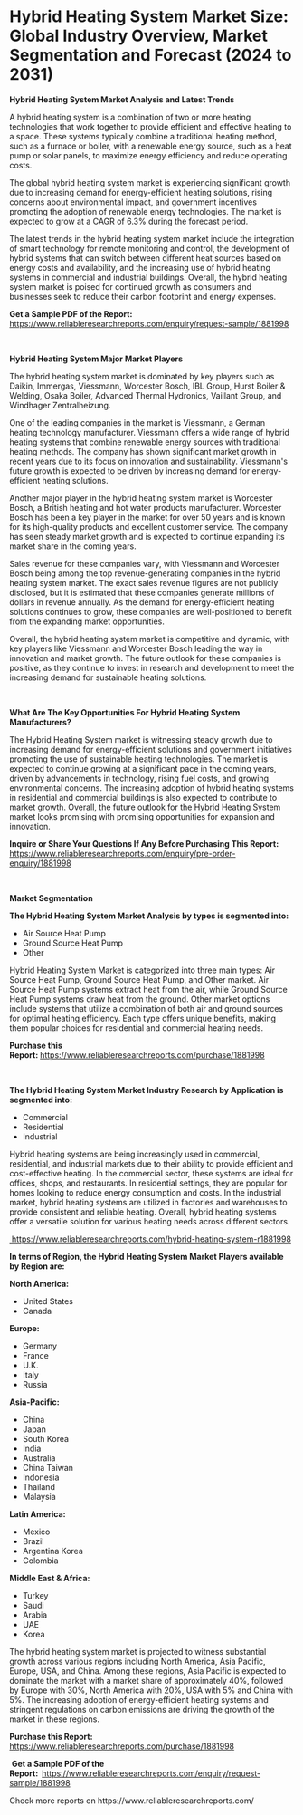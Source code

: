 <p><h1>Hybrid Heating System Market Size: Global Industry Overview, Market Segmentation and Forecast (2024 to 2031)</h1></p><p><strong>Hybrid Heating System Market Analysis and Latest Trends</strong></p>
<p><p>A hybrid heating system is a combination of two or more heating technologies that work together to provide efficient and effective heating to a space. These systems typically combine a traditional heating method, such as a furnace or boiler, with a renewable energy source, such as a heat pump or solar panels, to maximize energy efficiency and reduce operating costs.</p><p>The global hybrid heating system market is experiencing significant growth due to increasing demand for energy-efficient heating solutions, rising concerns about environmental impact, and government incentives promoting the adoption of renewable energy technologies. The market is expected to grow at a CAGR of 6.3% during the forecast period.</p><p>The latest trends in the hybrid heating system market include the integration of smart technology for remote monitoring and control, the development of hybrid systems that can switch between different heat sources based on energy costs and availability, and the increasing use of hybrid heating systems in commercial and industrial buildings. Overall, the hybrid heating system market is poised for continued growth as consumers and businesses seek to reduce their carbon footprint and energy expenses.</p></p>
<p><strong>Get a Sample PDF of the Report:&nbsp;</strong> <a href="https://www.reliableresearchreports.com/enquiry/request-sample/1881998">https://www.reliableresearchreports.com/enquiry/request-sample/1881998</a></p>
<p>&nbsp;</p>
<p><strong>Hybrid Heating System Major Market Players</strong></p>
<p><p>The hybrid heating system market is dominated by key players such as Daikin, Immergas, Viessmann, Worcester Bosch, IBL Group, Hurst Boiler & Welding, Osaka Boiler, Advanced Thermal Hydronics, Vaillant Group, and Windhager Zentralheizung. </p><p>One of the leading companies in the market is Viessmann, a German heating technology manufacturer. Viessmann offers a wide range of hybrid heating systems that combine renewable energy sources with traditional heating methods. The company has shown significant market growth in recent years due to its focus on innovation and sustainability. Viessmann's future growth is expected to be driven by increasing demand for energy-efficient heating solutions.</p><p>Another major player in the hybrid heating system market is Worcester Bosch, a British heating and hot water products manufacturer. Worcester Bosch has been a key player in the market for over 50 years and is known for its high-quality products and excellent customer service. The company has seen steady market growth and is expected to continue expanding its market share in the coming years.</p><p>Sales revenue for these companies vary, with Viessmann and Worcester Bosch being among the top revenue-generating companies in the hybrid heating system market. The exact sales revenue figures are not publicly disclosed, but it is estimated that these companies generate millions of dollars in revenue annually. As the demand for energy-efficient heating solutions continues to grow, these companies are well-positioned to benefit from the expanding market opportunities. </p><p>Overall, the hybrid heating system market is competitive and dynamic, with key players like Viessmann and Worcester Bosch leading the way in innovation and market growth. The future outlook for these companies is positive, as they continue to invest in research and development to meet the increasing demand for sustainable heating solutions.</p></p>
<p>&nbsp;</p>
<p><strong>What Are The Key Opportunities For Hybrid Heating System Manufacturers?</strong></p>
<p><p>The Hybrid Heating System market is witnessing steady growth due to increasing demand for energy-efficient solutions and government initiatives promoting the use of sustainable heating technologies. The market is expected to continue growing at a significant pace in the coming years, driven by advancements in technology, rising fuel costs, and growing environmental concerns. The increasing adoption of hybrid heating systems in residential and commercial buildings is also expected to contribute to market growth. Overall, the future outlook for the Hybrid Heating System market looks promising with promising opportunities for expansion and innovation.</p></p>
<p><strong>Inquire or Share Your Questions If Any Before Purchasing This Report:</strong> <a href="https://www.reliableresearchreports.com/enquiry/pre-order-enquiry/1881998">https://www.reliableresearchreports.com/enquiry/pre-order-enquiry/1881998</a></p>
<p>&nbsp;</p>
<p><strong>Market Segmentation</strong></p>
<p><strong>The Hybrid Heating System Market Analysis by types is segmented into:</strong></p>
<p><ul><li>Air Source Heat Pump</li><li>Ground Source Heat Pump</li><li>Other</li></ul></p>
<p><p>Hybrid Heating System Market is categorized into three main types: Air Source Heat Pump, Ground Source Heat Pump, and Other market. Air Source Heat Pump systems extract heat from the air, while Ground Source Heat Pump systems draw heat from the ground. Other market options include systems that utilize a combination of both air and ground sources for optimal heating efficiency. Each type offers unique benefits, making them popular choices for residential and commercial heating needs.</p></p>
<p><strong>Purchase this Report:&nbsp;</strong><a href="https://www.reliableresearchreports.com/purchase/1881998">https://www.reliableresearchreports.com/purchase/1881998</a></p>
<p>&nbsp;</p>
<p><strong>The Hybrid Heating System Market Industry Research by Application is segmented into:</strong></p>
<p><ul><li>Commercial</li><li>Residential</li><li>Industrial</li></ul></p>
<p><p>Hybrid heating systems are being increasingly used in commercial, residential, and industrial markets due to their ability to provide efficient and cost-effective heating. In the commercial sector, these systems are ideal for offices, shops, and restaurants. In residential settings, they are popular for homes looking to reduce energy consumption and costs. In the industrial market, hybrid heating systems are utilized in factories and warehouses to provide consistent and reliable heating. Overall, hybrid heating systems offer a versatile solution for various heating needs across different sectors.</p></p>
<p><a href="https://www.reliableresearchreports.com/hybrid-heating-system-r1881998">&nbsp;https://www.reliableresearchreports.com/hybrid-heating-system-r1881998</a></p>
<p><strong>In terms of Region, the Hybrid Heating System Market Players available by Region are:</strong></p>
<p>
    <p> <strong> North America: </strong>
        <ul>
            <li>United States</li>
            <li>Canada</li>
        </ul>
        </p> 
    <p> <strong> Europe: </strong>
        <ul>
            <li>Germany</li>
            <li>France</li>
            <li>U.K.</li>
            <li>Italy</li>
            <li>Russia</li>
        </ul>
        </p> 
    <p> <strong> Asia-Pacific: </strong>
        <ul>
            <li>China</li>
            <li>Japan</li>
            <li>South Korea</li>
            <li>India</li>
            <li>Australia</li>
            <li>China Taiwan</li>
            <li>Indonesia</li>
            <li>Thailand</li>
            <li>Malaysia</li>
        </ul>
        </p> 
    <p> <strong> Latin America: </strong>
        <ul>
            <li>Mexico</li>
            <li>Brazil</li>
            <li>Argentina Korea</li>
            <li>Colombia</li>
        </ul>
        </p> 
    <p> <strong> Middle East & Africa: </strong>
        <ul>
            <li>Turkey</li>
            <li>Saudi</li>
            <li>Arabia</li>
            <li>UAE</li>
            <li>Korea</li>
        </ul>
    </p>
    </p>
<p><p>The hybrid heating system market is projected to witness substantial growth across various regions including North America, Asia Pacific, Europe, USA, and China. Among these regions, Asia Pacific is expected to dominate the market with a market share of approximately 40%, followed by Europe with 30%, North America with 20%, USA with 5% and China with 5%. The increasing adoption of energy-efficient heating systems and stringent regulations on carbon emissions are driving the growth of the market in these regions.</p></p>
<p><strong>Purchase this Report: </strong><a href="https://www.reliableresearchreports.com/purchase/1881998">https://www.reliableresearchreports.com/purchase/1881998</a></p>
<p>&nbsp;<strong>Get a Sample PDF of the Report:&nbsp;&nbsp;</strong><a href="https://www.reliableresearchreports.com/enquiry/request-sample/1881998">https://www.reliableresearchreports.com/enquiry/request-sample/1881998</a></p>
<p><strong></strong></p>
<p>Check more reports on https://www.reliableresearchreports.com/</p>